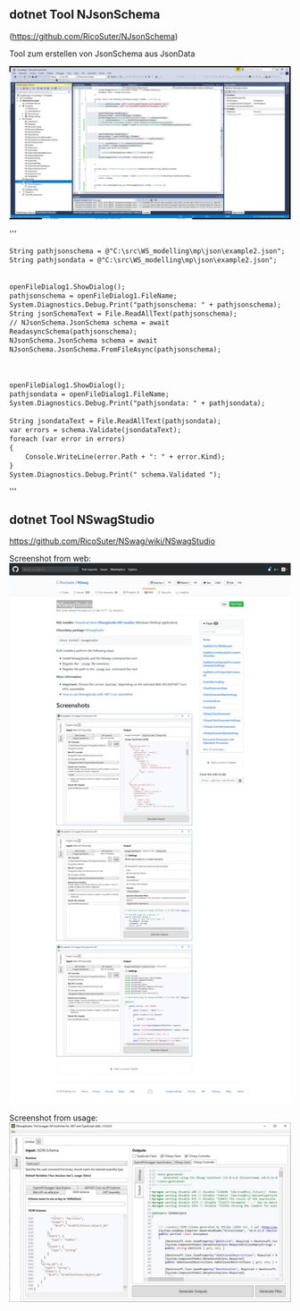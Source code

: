 
## dotnet Tool NJsonSchema
(https://github.com/RicoSuter/NJsonSchema)

Tool zum erstellen von JsonSchema aus JsonData 

![VS Demo mit References](./pic/capture_001_17072019_145903.jpg)

'''

    String pathjsonschema = @"C:\src\WS_modelling\mp\json\example2.json";
    String pathjsondata = @"C:\src\WS_modelling\mp\json\example2.json";


    openFileDialog1.ShowDialog();
    pathjsonschema = openFileDialog1.FileName;
    System.Diagnostics.Debug.Print("pathjsonschema: " + pathjsonschema);
    String jsonSchemaText = File.ReadAllText(pathjsonschema);
    // NJsonSchema.JsonSchema schema = await ReadasyncSchema(pathjsonschema);
    NJsonSchema.JsonSchema schema = await NJsonSchema.JsonSchema.FromFileAsync(pathjsonschema);



    openFileDialog1.ShowDialog();
    pathjsondata = openFileDialog1.FileName;
    System.Diagnostics.Debug.Print("pathjsondata: " + pathjsondata);

    String jsondataText = File.ReadAllText(pathjsondata);
    var errors = schema.Validate(jsondataText);
    foreach (var error in errors)
    {
        Console.WriteLine(error.Path + ": " + error.Kind);
    }
    System.Diagnostics.Debug.Print(" schema.Validated ");
'''


## dotnet Tool NSwagStudio 

https://github.com/RicoSuter/NSwag/wiki/NSwagStudio 

Screenshot from web:
![screen from web](./pic/Screenshot_2019-07-17RicoSuterNSwag.png)

Screenshot from usage:
![screen from usage](./pic/capture_002_17072019_151951.jpg)
